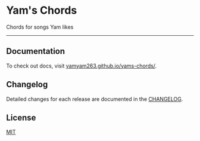 # Yam's Chords
Chords for songs Yam likes

---

## Documentation

To check out docs, visit [yamyam263.github.io/yams-chords/](https://yamyam263.github.io/yams-chords/).

## Changelog

Detailed changes for each release are documented in the [CHANGELOG](CHANGELOG.md).

## License

[MIT](LICENSE)
